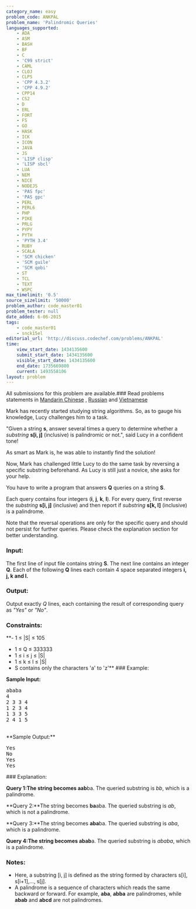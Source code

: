 ```yaml
---
category_name: easy
problem_code: ANKPAL
problem_name: 'Palindromic Queries'
languages_supported:
    - ADA
    - ASM
    - BASH
    - BF
    - C
    - 'C99 strict'
    - CAML
    - CLOJ
    - CLPS
    - 'CPP 4.3.2'
    - 'CPP 4.9.2'
    - CPP14
    - CS2
    - D
    - ERL
    - FORT
    - FS
    - GO
    - HASK
    - ICK
    - ICON
    - JAVA
    - JS
    - 'LISP clisp'
    - 'LISP sbcl'
    - LUA
    - NEM
    - NICE
    - NODEJS
    - 'PAS fpc'
    - 'PAS gpc'
    - PERL
    - PERL6
    - PHP
    - PIKE
    - PRLG
    - PYPY
    - PYTH
    - 'PYTH 3.4'
    - RUBY
    - SCALA
    - 'SCM chicken'
    - 'SCM guile'
    - 'SCM qobi'
    - ST
    - TCL
    - TEXT
    - WSPC
max_timelimit: '0.5'
source_sizelimit: '50000'
problem_author: code_master01
problem_tester: null
date_added: 6-06-2015
tags:
    - code_master01
    - snck15el
editorial_url: 'http://discuss.codechef.com/problems/ANKPAL'
time:
    view_start_date: 1434135600
    submit_start_date: 1434135600
    visible_start_date: 1434135600
    end_date: 1735669800
    current: 1493558106
layout: problem
---
```

All submissions for this problem are available.###  Read problems statements in [Mandarin Chinese](http://www.codechef.com/download/translated/SNCK15EL/mandarin/ANKPAL.pdf) , [Russian](http://www.codechef.com/download/translated/SNCK15EL/russian/ANKPAL.pdf) and [Vietnamese](http://www.codechef.com/download/translated/SNCK15EL/vietnamese/ANKPAL.pdf)

Mark has recently started studying string algorithms. So, as to gauge his knowledge, Lucy challenges him to a task.

"Given a string **s**, answer several times a query to determine whether a _substring_ **s\[i, j\]** (inclusive) is palindromic or not.", said Lucy in a confident tone!

As smart as Mark is, he was able to instantly find the solution!

Now, Mark has challenged little Lucy to do the same task by reversing a specific substring beforehand. As Lucy is still just a novice, she asks for your help.

You have to write a program that answers **Q** queries on a string **S**.

Each query contains four integers (**i**, **j**, **k**, **l**). For every query, first reverse the _substring_ **s\[i, j\]** (inclusive) and then report if _substring_ **s\[k, l\]** (inclusive) is a palindrome.

Note that the reversal operations are only for the specific query and should not persist for further queries. Please check the explanation section for better understanding.

### Input:

The first line of input file contains string **S**. The next line contains an integer **Q**.
Each of the following **Q** lines each contain 4 space separated integers **i, j, k and l.**

### Output:

Output exactly _Q_ lines, each containing the result of corresponding query as _"Yes"_ or _"No"_.

### Constraints:

**- 1 ≤ |S| ≤ 105
- 1 ≤ Q ≤ 333333
- 1 ≤ i ≤ j ≤ |S|
- 1 ≤ k ≤ l ≤ |S|
- S contains only the characters 'a' to 'z'** ### Example:

**Sample Input:**

<pre>
ababa
4
2 3 3 4
1 2 3 4
1 3 3 5
2 4 1 5

</pre>**Sample Output:**

<pre>
Yes
No
Yes
Yes
</pre>### Explanation:

**Query 1:**The string becomes a**ab**ba. The queried substring is _bb_, which is a palindrome.

**Query 2:**The string becomes **ba**aba. The queried substring is _ab_, which is not a palindrome.

**Query 3:**The string becomes **aba**ba. The queried substring is _aba_, which is a palindrome.

**Query 4:**The string becomes a**bab**a. The queried substring is _ababa_, which is a palindrome.

### Notes:

- Here, a substring \[i, j\] is defined as the string formed by characters s\[i\], s\[i+1\],..., s\[j\].
- A palindrome is a sequence of characters which reads the same backward or forward. For example, **aba**, **abba** are palindromes, while **abab** and **abcd** are not palindromes.
